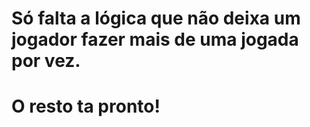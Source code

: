 # Só falta a lógica que não deixa um jogador fazer mais de uma jogada por vez.
# O resto ta pronto!
